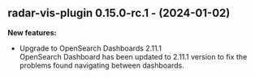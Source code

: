 ## radar-vis-plugin 0.15.0-rc.1 - (2024-01-02)

**New features:**

 * Upgrade to OpenSearch Dashboards 2.11.1\
   OpenSearch Dashboard has been updated to 2.11.1 version to fix the
   problems found navigating between dashboards.

